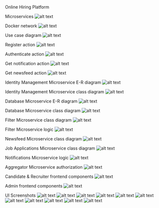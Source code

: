 Online Hiring Platform

Microservices
![alt text](https://github.com/danielrotariu00/online-hiring-platform/blob/main/microservices.png)

Docker network
![alt text](https://github.com/danielrotariu00/online-hiring-platform/blob/main/docker.png)

Use case diagram
![alt text](https://github.com/danielrotariu00/online-hiring-platform/blob/main/use-case-diagram.png)

Register action
![alt text](https://github.com/danielrotariu00/online-hiring-platform/blob/main/register.png)

Authenticate action
![alt text](https://github.com/danielrotariu00/online-hiring-platform/blob/main/authenticate.png)

Get notification action
![alt text](https://github.com/danielrotariu00/online-hiring-platform/blob/main/notification.png)

Get newsfeed action
![alt text](https://github.com/danielrotariu00/online-hiring-platform/blob/main/newsfeed.png)

Identity Management Microservice E-R diagram
![alt text](https://github.com/danielrotariu00/online-hiring-platform/blob/main/idm-er.png)

Identity Management Microservice class diagram
![alt text](https://github.com/danielrotariu00/online-hiring-platform/blob/main/idm-class.png)

Database Microservice E-R diagram
![alt text](https://github.com/danielrotariu00/online-hiring-platform/blob/main/database-er.png)

Database Microservice class diagram
![alt text](https://github.com/danielrotariu00/online-hiring-platform/blob/main/database-class.png)

Filter Microservice class diagram
![alt text](https://github.com/danielrotariu00/online-hiring-platform/blob/main/filter-class.png)

Filter Microservice logic
![alt text](https://github.com/danielrotariu00/online-hiring-platform/blob/main/filter-logic.png)

Newsfeed Microservice class diagram
![alt text](https://github.com/danielrotariu00/online-hiring-platform/blob/main/newsfeed-class.png)

Job Applications Microservice class diagram
![alt text](https://github.com/danielrotariu00/online-hiring-platform/blob/main/ja-class.png)

Notifications Microservice logic
![alt text](https://github.com/danielrotariu00/online-hiring-platform/blob/main/notifications-logic.png)

Aggregator Microservice authorization
![alt text](https://github.com/danielrotariu00/online-hiring-platform/blob/main/aggregator-routing.png)

Candidate & Recruiter frontend components
![alt text](https://github.com/danielrotariu00/online-hiring-platform/blob/main/users-frontend.png)

Admin frontend components
![alt text](https://github.com/danielrotariu00/online-hiring-platform/blob/main/admin-frontend.png)

UI Screenshots
![alt text](https://github.com/danielrotariu00/online-hiring-platform/blob/main/01.png)
![alt text](https://github.com/danielrotariu00/online-hiring-platform/blob/main/02.png)
![alt text](https://github.com/danielrotariu00/online-hiring-platform/blob/main/03.png)
![alt text](https://github.com/danielrotariu00/online-hiring-platform/blob/main/04.png)
![alt text](https://github.com/danielrotariu00/online-hiring-platform/blob/main/05.png)
![alt text](https://github.com/danielrotariu00/online-hiring-platform/blob/main/06.png)
![alt text](https://github.com/danielrotariu00/online-hiring-platform/blob/main/07.png)
![alt text](https://github.com/danielrotariu00/online-hiring-platform/blob/main/08.png)
![alt text](https://github.com/danielrotariu00/online-hiring-platform/blob/main/09.png)
![alt text](https://github.com/danielrotariu00/online-hiring-platform/blob/main/10.png)
![alt text](https://github.com/danielrotariu00/online-hiring-platform/blob/main/11.png)
